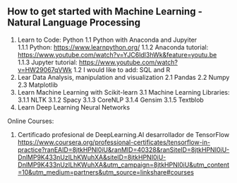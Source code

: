 ## How to get started with Machine Learning - Natural Language Processing 

1. Learn to Code: Python
  1.1 Python with Anaconda and Jupyiter <br />
    1.1.1 Python: https://www.learnpython.org/ 
    1.1.2 Anaconda tutorial: https://www.youtube.com/watch?v=YJC6ldI3hWk&feature=youtu.be 
    1.1.3 Jupyter tutorial: https://www.youtube.com/watch?v=HW29067qVWk
  1.2 I would like to add: SQL and R
2. Lear Data Analysis, manipulation and visualization
  2.1 Pandas
  2.2 Numpy
  2.3 Matplotlib
3. Learn Machine Learning with Scikit-learn
  3.1 Machine Learning Libraries: 
    3.1.1 NLTK
    3.1.2 Spacy
    3.1.3 CoreNLP
    3.1.4 Gensim
    3.1.5 Textblob
4. Learn Deep Learning Neural Networks


Online Courses: 

1. Certificado profesional de DeepLearning.AI desarrollador de TensorFlow 
https://www.coursera.org/professional-certificates/tensorflow-in-practice?ranEAID=8jtkHPNI0iU&ranMID=40328&ranSiteID=8jtkHPNI0iU-DnlMP9K433nUzILhKWuhXA&siteID=8jtkHPNI0iU-DnlMP9K433nUzILhKWuhXA&utm_campaign=8jtkHPNI0iU&utm_content=10&utm_medium=partners&utm_source=linkshare#courses
